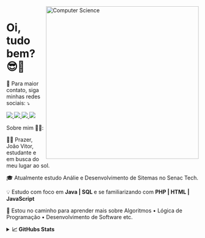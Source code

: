 <img src="https://user-images.githubusercontent.com/89143328/153285531-4112475a-469c-4359-8f9c-fea5cab55b3c.jpg" align = "right" min-width="300" max-width="600px" width="400px" alt="Computer Science">

# Oi, tudo bem? 😎👋

<p align="left">
  💌 Para maior contato, siga minhas redes sociais: ⤵️
</p>


<p align="left">
  <a href="https://instagram.com/jvitorbarbosa_/">
  <img src="https://img.shields.io/badge/Instagram-E4405F?style=flat-square&labelColor=DF0174&logo=instagram&logoColor=white"/> </a> 
  
  <a href="https://www.linkedin.com/in/joao-vitor-fb/">
  <img src="https://img.shields.io/badge/LinkedIn-0077B5?style=flat-square&logo=linkedin&logoColor=white"/> </a>
  
  <a href="mailto:jvitorbf35@gmail.com">
  <img src="https://img.shields.io/badge/Gmail-D14836?style=flat-square&labelColor=FF0000&logo=gmail&logoColor=white"/> </a>
  
  <a href="https://www.facebook.com/jvitorflorianobarbosa/">
  <img src="https://img.shields.io/badge/Facebook-1877F2?style=flat-square&labelColor=3b5998&logo=facebook&logoColor=white" /> </a>
</p>

Sobre mim 👨‍💻: 

<p align = "left">
🧑🏻 Prazer, João Vitor, estudante e em busca do meu lugar ao sol.
</p> 
<p align = "left">
🎓 Atualmente estudo Análie e Desenvolvimento de Sitemas no Senac Tech.
</p>
<p align = "left">
💡 Estudo com foco em <strong> Java | SQL </strong> e se familiarizando com <strong> PHP | HTML | JavaScript </strong>
</p>
<p align = "left">
🌱 Estou no caminho para aprender mais sobre Algoritmos • Lógica de Programação • Desenvolvimento de Software etc. 
</p>

<details>	
  <summary><b>📈 GitHubs Stats</b></summary>
  <br />
<div align="center">
<a  href ="https://github.com/JvitorBF " > 
  <img height="150em" src ="https://github-readme-stats.vercel.app/api?username=JvitorBF&show_icons=true&theme=dark&include_all_commits=true&count_private=true"/>
  <img height="150em" src="https://github-readme-stats.vercel.app/api/top-langs/?username=JvitorBF&layout=compact&langs_count=7&theme=dark"/>
</div>
<details>	  
